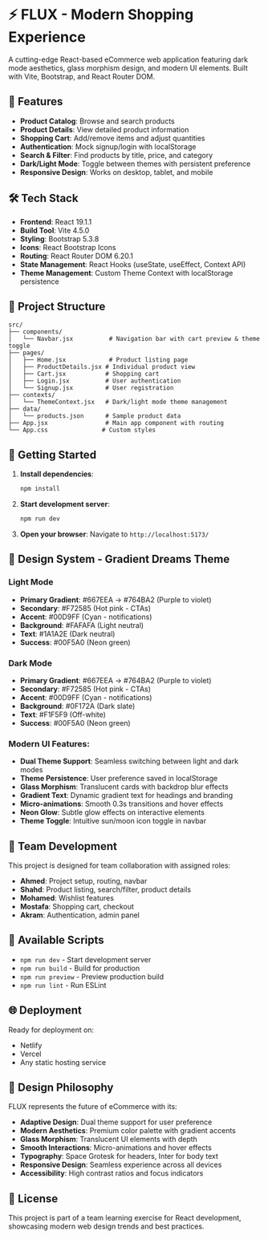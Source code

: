 # ⚡ FLUX - Modern Shopping Experience

A cutting-edge React-based eCommerce web application featuring dark mode aesthetics, glass morphism design, and modern UI elements. Built with Vite, Bootstrap, and React Router DOM.

## 🚀 Features

- **Product Catalog**: Browse and search products
- **Product Details**: View detailed product information
- **Shopping Cart**: Add/remove items and adjust quantities
- **Authentication**: Mock signup/login with localStorage
- **Search & Filter**: Find products by title, price, and category
- **Dark/Light Mode**: Toggle between themes with persistent preference
- **Responsive Design**: Works on desktop, tablet, and mobile

## 🛠️ Tech Stack

- **Frontend**: React 19.1.1
- **Build Tool**: Vite 4.5.0
- **Styling**: Bootstrap 5.3.8
- **Icons**: React Bootstrap Icons
- **Routing**: React Router DOM 6.20.1
- **State Management**: React Hooks (useState, useEffect, Context API)
- **Theme Management**: Custom Theme Context with localStorage persistence

## 📁 Project Structure

```
src/
├── components/
│   └── Navbar.jsx          # Navigation bar with cart preview & theme toggle
├── pages/
│   ├── Home.jsx            # Product listing page
│   ├── ProductDetails.jsx # Individual product view
│   ├── Cart.jsx           # Shopping cart
│   ├── Login.jsx          # User authentication
│   └── Signup.jsx         # User registration
├── contexts/
│   └── ThemeContext.jsx   # Dark/light mode theme management
├── data/
│   └── products.json      # Sample product data
├── App.jsx                # Main app component with routing
└── App.css               # Custom styles
```

## 🚀 Getting Started

1. **Install dependencies**:

   ```bash
   npm install
   ```

2. **Start development server**:

   ```bash
   npm run dev
   ```

3. **Open your browser**:
   Navigate to `http://localhost:5173/`

## 🎨 Design System - Gradient Dreams Theme

### **Light Mode**

- **Primary Gradient**: #667EEA → #764BA2 (Purple to violet)
- **Secondary**: #F72585 (Hot pink - CTAs)
- **Accent**: #00D9FF (Cyan - notifications)
- **Background**: #FAFAFA (Light neutral)
- **Text**: #1A1A2E (Dark neutral)
- **Success**: #00F5A0 (Neon green)

### **Dark Mode**

- **Primary Gradient**: #667EEA → #764BA2 (Purple to violet)
- **Secondary**: #F72585 (Hot pink - CTAs)
- **Accent**: #00D9FF (Cyan - notifications)
- **Background**: #0F172A (Dark slate)
- **Text**: #F1F5F9 (Off-white)
- **Success**: #00F5A0 (Neon green)

### Modern UI Features:

- **Dual Theme Support**: Seamless switching between light and dark modes
- **Theme Persistence**: User preference saved in localStorage
- **Glass Morphism**: Translucent cards with backdrop blur effects
- **Gradient Text**: Dynamic gradient text for headings and branding
- **Micro-animations**: Smooth 0.3s transitions and hover effects
- **Neon Glow**: Subtle glow effects on interactive elements
- **Theme Toggle**: Intuitive sun/moon icon toggle in navbar

## 👥 Team Development

This project is designed for team collaboration with assigned roles:

- **Ahmed**: Project setup, routing, navbar
- **Shahd**: Product listing, search/filter, product details
- **Mohamed**: Wishlist features
- **Mostafa**: Shopping cart, checkout
- **Akram**: Authentication, admin panel

## 📝 Available Scripts

- `npm run dev` - Start development server
- `npm run build` - Build for production
- `npm run preview` - Preview production build
- `npm run lint` - Run ESLint

## 🌐 Deployment

Ready for deployment on:

- Netlify
- Vercel
- Any static hosting service

## 🎯 Design Philosophy

FLUX represents the future of eCommerce with its:

- **Adaptive Design**: Dual theme support for user preference
- **Modern Aesthetics**: Premium color palette with gradient accents
- **Glass Morphism**: Translucent UI elements with depth
- **Smooth Interactions**: Micro-animations and hover effects
- **Typography**: Space Grotesk for headers, Inter for body text
- **Responsive Design**: Seamless experience across all devices
- **Accessibility**: High contrast ratios and focus indicators

## 📄 License

This project is part of a team learning exercise for React development, showcasing modern web design trends and best practices.
